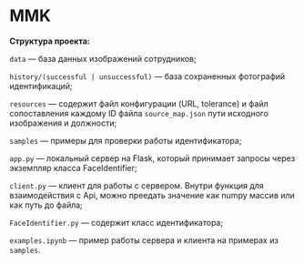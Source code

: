 # MMK
**Структура проекта:**

`data` — база данных изображений сотрудников;

`history/(successful | unsuccessful)` — база сохраненных фотографий идентификаций;

`resources` — содержит файл конфигурации (URL, tolerance) и файл сопоставления каждому ID файла `source_map.json`
пути исходного изображения и должности;

`samples` — примеры для проверки работы идентификатора;

`app.py` — локальный сервер на Flask, который принимает запросы через экземпляр класса FaceIdentifier;

`client.py` — клиент для работы с сервером. Внутри функция для взаимодействия с Api, можно преедать значение
как numpy массив или как путь до файла;

`FaceIdentifier.py` — содержит класс идентификатора;

`examples.ipynb` — пример работы сервера и клиента на примерах из `samples`.

